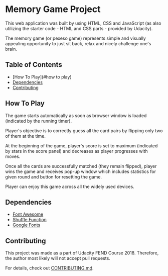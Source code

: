 # Memory Game Project

This web application was built by using HTML, CSS and JavaScript (as also utilizing the starter code - HTML and CSS parts - provided by Udacity).

The memory game (or pexeso game) represents simple and visually appealing opportunity to just sit back, relax and nicely challenge one's brain.

## Table of Contents

* [How To Play](#how to play)
* [Dependencies](#dependencies)
* [Contributing](#contributing)

## How To Play

The game starts automatically as soon as browser window is loaded (indicated by the running timer).

Player's objective is to correctly guess all the card pairs by flipping only two of them at the time.

At the beginning of the game, player's score is set to maximum (indicated by stars in the score panel) and decreases as player progresses with moves.

Once all the cards are successfully matched (they remain flipped), player wins the game and receives pop-up window which includes statistics for given round and button for resetting the game.

Player can enjoy this game across all the widely used devices.

## Dependencies
- [Font Awesome](https://fontawesome.com/)
- [Shuffle Function](https://stackoverflow.com/questions/2450954/how-to-randomize-shuffle-a-javascript-array/2450976#2450976)
- [Google Fonts](https://fonts.google.com/)

## Contributing

This project was made as a part of Udacity FEND Course 2018. Therefore, the author most likely will not accept pull requests.

For details, check out [CONTRIBUTING.md](CONTRIBUTING.md).
